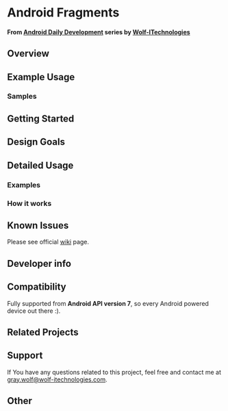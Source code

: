 Android Fragments
===============

#### From [Android Daily Development](http://github.wolf-itechnologies.com "GitHub (Wolf-ITechnologies)") series by [Wolf-ITechnologies](http://wolf-itechnologies.com "Wolf-ITechnologies")

## Overview ##

## Example Usage ##

### Samples ##

## Getting Started ##

## Design Goals ##

## Detailed Usage ##

### Examples ###

### How it works ###

## Known Issues ##

Please see official [wiki](https://github.com/Wolf-ITechnologies/android_fragments/wiki/Known-Issues) page.

## Developer info ##

## Compatibility ##

Fully supported from **Android API version 7**, so every Android powered device out there :).

## Related Projects

## Support ##

If You have any questions related to this project, feel free and contact me at [gray.wolf@wolf-itechnologies.com](mailto:gray.wolf@wolf-itechnologies.com).

## Other ##